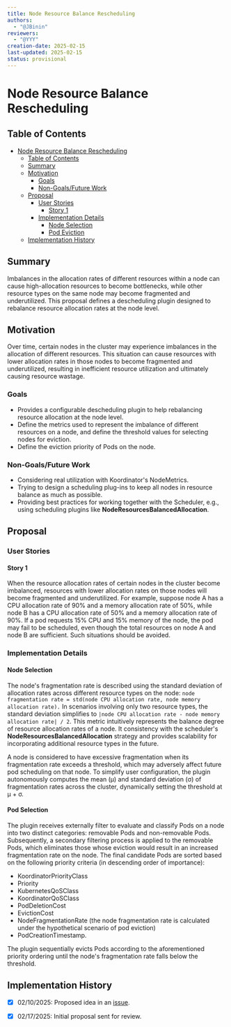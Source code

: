 ```yaml
---
title: Node Resource Balance Rescheduling
authors:
  - "@JBinin"
reviewers:
  - "@YYY"
creation-date: 2025-02-15
last-updated: 2025-02-15
status: provisional
---
```


# Node Resource Balance Rescheduling

## Table of Contents
- [Node Resource Balance Rescheduling](#node-resource-balance-rescheduling)
  - [Table of Contents](#table-of-contents)
  - [Summary](#summary)
  - [Motivation](#motivation)
    - [Goals](#goals)
    - [Non\-Goals/Future Work](#non-goalsfuture-work)
  - [Proposal](#proposal)
    - [User Stories](#user-stories)
      -  [Story 1](#story-1)
    - [Implementation Details](#implementation-details)
      - [Node Selection](#node-selection)
      - [Pod Eviction](#pod-selection)
  - [Implementation History](#implementation-history)

## Summary
Imbalances in the allocation rates of different resources within a node can cause high-allocation resources to become bottlenecks, while other resource types on the same node may become fragmented and underutilized.
This proposal defines a descheduling plugin designed to rebalance resource allocation rates at the node level.

## Motivation
Over time, certain nodes in the cluster may experience imbalances in the allocation of different resources.
This situation can cause resources with lower allocation rates in those nodes to become fragmented and underutilized, resulting in inefficient resource utilization and ultimately causing resource wastage.

### Goals
- Provides a configurable descheduling plugin to help rebalancing resource allocation at the node level.
- Define the metrics used to represent the imbalance of different resources on a node, and define the threshold values for selecting nodes for eviction.
- Define the eviction priority of Pods on the node.

### Non-Goals/Future Work
- Considering real utilization with Koordinator's NodeMetrics.
- Trying to design a scheduling plug-ins to keep all nodes in resource balance as much as possible.
- Providing best practices for working together with the Scheduler, e.g., using scheduling plugins like **NodeResourcesBalancedAllocation**.

## Proposal

### User Stories

#### Story 1
When the resource allocation rates of certain nodes in the cluster become imbalanced, resources with lower allocation rates on those nodes will become fragmented and underutilized. 
For example, suppose node A has a CPU allocation rate of 90% and a memory allocation rate of 50%, while node B has a CPU allocation rate of 50% and a memory allocation rate of 90%. 
If a pod requests 15% CPU and 15% memory of the node, the pod may fail to be scheduled, even though the total resources on node A and node B are sufficient.
Such situations should be avoided.

### Implementation Details

#### Node Selection
The node's fragmentation rate is described using the standard deviation of allocation rates across different resource types on the node:
```node fragmentation rate = std(node CPU allocation rate, node memory allocation rate).```
In scenarios involving only two resource types, the standard deviation simplifies to `|node CPU allocation rate - node memory allocation rate| / 2`. 
This metric intuitively represents the balance degree of resource allocation rates of a node.
It consistency with the scheduler's **NodeResourcesBalancedAllocation** strategy and provides scalability for incorporating additional resource types in the future.

A node is considered to have excessive fragmentation when its fragmentation rate exceeds a threshold, which may adversely affect future pod scheduling on that node.
To simplify user configuration, the plugin autonomously computes the mean (μ) and standard deviation (σ) of fragmentation rates across the cluster, dynamically setting the threshold at μ + σ.

#### Pod Selection
The plugin receives externally filter to evaluate and classify Pods on a node into two distinct categories: removable Pods and non-removable Pods. 
Subsequently, a secondary filtering process is applied to the removable Pods, which eliminates those whose eviction would result in an increased fragmentation rate on the node.
The final candidate Pods are sorted based on the following priority criteria (in descending order of importance):
- KoordinatorPriorityClass
- Priority
- KubernetesQoSClass
- KoordinatorQoSClass
- PodDeletionCost
- EvictionCost
- NodeFragmentationRate (the node fragmentation rate is calculated under the hypothetical scenario of pod eviction)
- PodCreationTimestamp.

The plugin sequentially evicts Pods according to the aforementioned priority ordering until the node's fragmentation rate falls below the threshold.

## Implementation History
- [X] 02/10/2025: Proposed idea in an [issue](https://github.com/koordinator-sh/koordinator/issues/2332).
- [X] 02/17/2025: Initial proposal sent for review.

